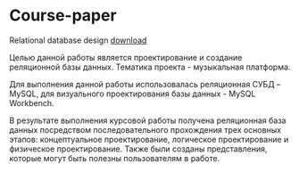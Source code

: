 # Course-paper
Relational database design [download](https://github.com/BogdanKononenko/Course-paper/files/7420735/Relational.database.design.pdf)

  Целью данной работы является проектирование и создание реляционной базы
данных. Тематика проекта - музыкальная платформа.

  Для выполнения данной работы использовалась реляционная
СУБД – MySQL, для визуального проектирования базы данных - MySQL Workbench.

  В результате выполнения курсовой работы получена реляционная
база данных посредством последовательного прохождения трех
основных этапов: концептуальное
проектирование, логическое проектирование и физическое проектирование.
Также были созданы представления, которые могут быть
полезны пользователям в работе.
